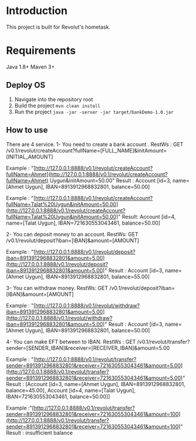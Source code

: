 # Introduction

This project is built for Revolut's hometask.

# [](https://github.com/ahmetuygun/bankDemo/blob/master/README.md#requirements)Requirements

Java 1.8+ Maven 3+

## [](https://github.com/ahmetuygun/bankDemo/blob/master/README.md#deploy-os)Deploy OS

1.  Navigate into the repository root
2.  Build the project  `mvn clean install`
3.  Run the project  `java -jar -server -jar target/bankDemo-1.0.jar`

## [](https://github.com/ahmetuygun/bankDemo/blob/master/README.md#how-to-use)How to use

There are 4 service. 
1- You need to create a bank account .
RestWs : GET /v0.1/revolut/createAccount?fullName=[FULL_NAME]&initAmount=[INITIAL_AMOUNT]

Example : "[http://127.0.0.1:8888/v0.1/revolut/createAccount?fullName=Ahmet](http://127.0.0.1:8888/v0.1/revolut/createAccount?fullName=Ahmet)  Uygun&initAmount=50.00" Result : Account [id=3, name=[Ahmet Uygun], IBAN=8913912968832801, balance=50.00]

Example : "[http://127.0.0.1:8888/v0.1/revolut/createAccount?fullName=Talat%20Uygun&initAmount=50.00](http://127.0.0.1:8888/v0.1/revolut/createAccount?fullName=Talat%20Uygun&initAmount=50.00)" Result: Account [id=4, name=[Talat Uygun], IBAN=721630553043461, balance=50.00]

2- You can deposit money to an account. 
RestWs: GET /v0.1/revolut/deposit?iban=[IBAN]&amount=[AMOUNT]

Example : "[http://127.0.0.1:8888/v0.1/revolut/deposit?iban=8913912968832801&amount=5.00](http://127.0.0.1:8888/v0.1/revolut/deposit?iban=8913912968832801&amount=5.00)" Result : Account [id=3, name=[Ahmet Uygun], IBAN=8913912968832801, balance=55.00]

3- You can withdraw money.
 RestWs: GET /v0.1/revolut/deposit?iban=[IBAN]&amount=[AMOUNT]

Example : "[http://127.0.0.1:8888/v0.1/revolut/withdraw?iban=8913912968832801&amount=5.00](http://127.0.0.1:8888/v0.1/revolut/withdraw?iban=8913912968832801&amount=5.00)" Result : Account [id=3, name=[Ahmet Uygun], IBAN=8913912968832801, balance=50.00]

4- You can make EFT between to IBAN.
RestWs : GET /v0.1/revolut/transfer?sender=[SENDER_IBAN]&receiver=[RECEIVER_IBAN]&amount=5.00

Example : "[http://127.0.0.1:8888/v0.1/revolut/transfer?sender=8913912968832801&receiver=721630553043461&amount=5.00](http://127.0.0.1:8888/v0.1/revolut/transfer?sender=8913912968832801&receiver=721630553043461&amount=5.00)" 
Result : [Account [id=3, name=[Ahmet Uygun], IBAN=8913912968832801, balance=45.00], Account [id=4, name=[Talat Uygun], IBAN=721630553043461, balance=50.00]]

Example :"[http://127.0.0.1:8888/v0.1/revolut/transfer?sender=8913912968832801&receiver=721630553043461&amount=100](http://127.0.0.1:8888/v0.1/revolut/transfer?sender=8913912968832801&receiver=721630553043461&amount=100)" 
Result : insufficient balance

